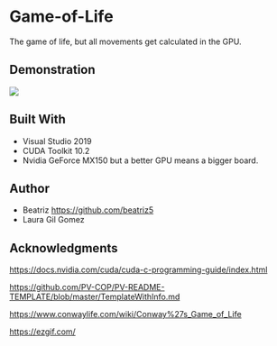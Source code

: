 # Game-of-Life

The game of life, but all movements get calculated in the GPU. 

## Demonstration

![](demostration-ezgif.gif)

## Built With

* Visual Studio 2019
* CUDA Toolkit 10.2
* Nvidia GeForce MX150 but a better GPU means a bigger board.

## Author

* Beatriz https://github.com/beatriz5
* Laura Gil Gomez

## Acknowledgments

https://docs.nvidia.com/cuda/cuda-c-programming-guide/index.html

https://github.com/PV-COP/PV-README-TEMPLATE/blob/master/TemplateWithInfo.md

https://www.conwaylife.com/wiki/Conway%27s_Game_of_Life

https://ezgif.com/

